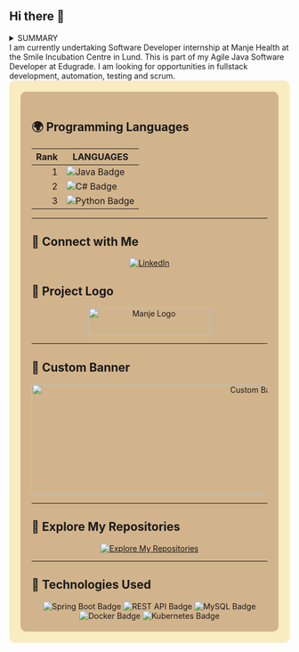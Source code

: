 ## Hi there 👋
<details>
<summary>SUMMARY</summary>

<div align="center">
    <h1>
        <img src="https://readme-typing-svg.herokuapp.com?font=Jetbrains+mono&size=40&duration=3000&color=33FF33&center=true&vCenter=true&width=435&lines=Hey..+I'm+[Your Name];This+is..;..my+Github..;" alt="Typing SVG"/>
    </h1>
</div>

</details>
I am currently undertaking Software Developer internship at Manje Health at the Smile Incubation Centre in Lund. This is part of my Agile Java Software Developer at Edugrade.
I am looking for opportunities in fullstack development, automation, testing and scrum.


<div style="background-color: #FAECC1; padding: 20px; border-radius: 10px;">
<div style="background-color: #D2B48C; padding: 20px; border-radius: 10px;">

## 🌍 Programming Languages

| Rank | LANGUAGES     |
|-----:|---------------|
|     1| <img src="https://img.shields.io/badge/Java-%23ED8B00.svg?style=for-the-badge&logo=java&logoColor=white" alt="Java Badge"/> |
|     2| <img src="https://img.shields.io/badge/C%23-%23239120.svg?style=for-the-badge&logo=c-sharp&logoColor=white" alt="C# Badge"/> |
|     3| <img src="https://img.shields.io/badge/Python-%233776AB.svg?style=for-the-badge&logo=python&logoColor=white" alt="Python Badge"/> |

---

## 🔗 Connect with Me

<div align="center">
    <a href="https://www.linkedin.com/in/isaac-asaba-991bb7213/" target="_blank">
        <img src="https://img.shields.io/badge/LinkedIn-0077B5?style=for-the-badge&logo=linkedin&logoColor=white" alt="LinkedIn"/>
    </a>
</div>

## 🌟 Project Logo

<div align="center">
    <a href="https://manjehealth.com/">
        <img alt="Manje Logo" src="https://manjehealth.com/manje_logo.svg" width="220" height="50">
    </a>
</div>

---

## 🎨 Custom Banner

<div align="center">
    <!-- Replace the src with the link to your custom banner image -->
    <img src="https://via.placeholder.com/800x200.png?text=Welcome+to+My+Project" alt="Custom Banner" width="800" height="200">
</div>

---

## 🔗 Explore My Repositories

<div align="center">
    <a href="https://github.com/Isakso?tab=repositories" target="_blank">
        <img src="https://img.shields.io/badge/Explore%20My%20Repositories-181717?style=for-the-badge&logo=github&logoColor=white" alt="Explore My Repositories"/>
    </a>
</div>

---

## 🚀 Technologies Used

<div align="center">
    <img src="https://img.shields.io/badge/Spring%20Boot-%236DB33F.svg?style=for-the-badge&logo=spring-boot&logoColor=white" alt="Spring Boot Badge"/>
    <img src="https://img.shields.io/badge/REST%20API-%23000000.svg?style=for-the-badge&logo=api&logoColor=white" alt="REST API Badge"/>
    <img src="https://img.shields.io/badge/MySQL-%234479A1.svg?style=for-the-badge&logo=mysql&logoColor=white" alt="MySQL Badge"/>
    <img src="https://img.shields.io/badge/Docker-%232496ED.svg?style=for-the-badge&logo=docker&logoColor=white" alt="Docker Badge"/>
    <img src="https://img.shields.io/badge/Kubernetes-%23326CE5.svg?style=for-the-badge&logo=kubernetes&logoColor=white" alt="Kubernetes Badge"/>
</div>

</div>
